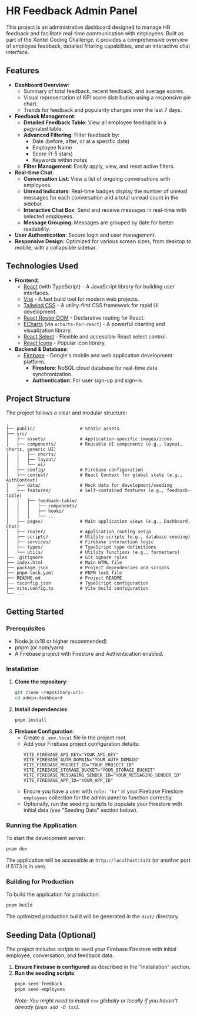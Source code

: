 # HR Feedback Admin Panel

This project is an administrative dashboard designed to manage HR feedback and facilitate real-time communication with employees. Built as part of the Xontel Coding Challenge, it provides a comprehensive overview of employee feedback, detailed filtering capabilities, and an interactive chat interface.

## Features

- **Dashboard Overview**:
  - Summary of total feedback, recent feedback, and average scores.
  - Visual representation of KPI score distribution using a responsive pie chart.
  - Trends for feedback and popularity changes over the last 7 days.
- **Feedback Management**:
  - **Detailed Feedback Table**: View all employee feedback in a paginated table.
  - **Advanced Filtering**: Filter feedback by:
    - Date (before, after, or at a specific date)
    - Employee Name
    - Score (1-5 stars)
    - Keywords within notes
  - **Filter Management**: Easily apply, view, and reset active filters.
- **Real-time Chat**:
  - **Conversation List**: View a list of ongoing conversations with employees.
  - **Unread Indicators**: Real-time badges display the number of unread messages for each conversation and a total unread count in the sidebar.
  - **Interactive Chat Box**: Send and receive messages in real-time with selected employees.
  - **Message Grouping**: Messages are grouped by date for better readability.
- **User Authentication**: Secure login and user management.
- **Responsive Design**: Optimized for various screen sizes, from desktop to mobile, with a collapsible sidebar.

## Technologies Used

- **Frontend**:
  - [React](https://react.dev/) (with TypeScript) - A JavaScript library for building user interfaces.
  - [Vite](https://vitejs.dev/) - A fast build tool for modern web projects.
  - [Tailwind CSS](https://tailwindcss.com/) - A utility-first CSS framework for rapid UI development.
  - [React Router DOM](https://reactrouter.com/en/main) - Declarative routing for React.
  - [ECharts](https://echarts.apache.org/en/index.html) (via `echarts-for-react`) - A powerful charting and visualization library.
  - [React Select](https://react-select.com/home) - Flexible and accessible React select control.
  - [React Icons](https://react-icons.github.io/react-icons/) - Popular icon library.
- **Backend & Database**:
  - [Firebase](https://firebase.google.com/) - Google's mobile and web application development platform.
    - **Firestore**: NoSQL cloud database for real-time data synchronization.
    - **Authentication**: For user sign-up and sign-in.

## Project Structure

The project follows a clear and modular structure:

```
.
├── public/                 # Static assets
├── src/
│   ├── assets/             # Application-specific images/icons
│   ├── components/         # Reusable UI components (e.g., layout, charts, generic UI)
│   │   ├── charts/
│   │   ├── layout/
│   │   └── ui/
│   ├── config/             # Firebase configuration
│   ├── context/            # React Context for global state (e.g., AuthContext)
│   ├── data/               # Mock data for development/seeding
│   ├── features/           # Self-contained features (e.g., feedback-table)
│   │   ├── feedback-table/
│   │   │   ├── components/
│   │   │   ├── hooks/
│   │   │   └── ...
│   ├── pages/              # Main application views (e.g., Dashboard, Chat)
│   ├── router/             # Application routing setup
│   ├── scripts/            # Utility scripts (e.g., database seeding)
│   ├── services/           # Firebase interaction logic
│   ├── types/              # TypeScript type definitions
│   └── utils/              # Utility functions (e.g., formatters)
├── .gitignore              # Git ignore rules
├── index.html              # Main HTML file
├── package.json            # Project dependencies and scripts
├── pnpm-lock.yaml          # PNPM lock file
├── README.md               # Project README
├── tsconfig.json           # TypeScript configuration
├── vite.config.ts          # Vite build configuration
└── ...
```

## Getting Started

### Prerequisites

- Node.js (v18 or higher recommended)
- pnpm (or npm/yarn)
- A Firebase project with Firestore and Authentication enabled.

### Installation

1.  **Clone the repository**:
    ```bash
    git clone <repository-url>
    cd admin-dashboard
    ```
2.  **Install dependencies**:
    ```bash
    pnpm install
    ```
3.  **Firebase Configuration**:
    - Create a `.env.local` file in the project root.
    - Add your Firebase project configuration details:
      ```
      VITE_FIREBASE_API_KEY="YOUR_API_KEY"
      VITE_FIREBASE_AUTH_DOMAIN="YOUR_AUTH_DOMAIN"
      VITE_FIREBASE_PROJECT_ID="YOUR_PROJECT_ID"
      VITE_FIREBASE_STORAGE_BUCKET="YOUR_STORAGE_BUCKET"
      VITE_FIREBASE_MESSAGING_SENDER_ID="YOUR_MESSAGING_SENDER_ID"
      VITE_FIREBASE_APP_ID="YOUR_APP_ID"
      ```
    - Ensure you have a user with `role: "hr"` in your Firebase Firestore `employees` collection for the admin panel to function correctly.
    - Optionally, run the seeding scripts to populate your Firestore with initial data (see "Seeding Data" section below).

### Running the Application

To start the development server:

```bash
pnpm dev
```

The application will be accessible at `http://localhost:5173` (or another port if 5173 is in use).

### Building for Production

To build the application for production:

```bash
pnpm build
```

The optimized production build will be generated in the `dist/` directory.

## Seeding Data (Optional)

The project includes scripts to seed your Firebase Firestore with initial employee, conversation, and feedback data.

1.  **Ensure Firebase is configured** as described in the "Installation" section.
2.  **Run the seeding scripts**:
    ```bash
    pnpm seed-feedback
    pnpm seed-employees
    ```
    _Note: You might need to install `tsx` globally or locally if you haven't already (`pnpm add -D tsx`)._
